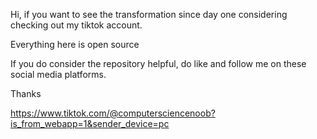 Hi, if you want to see the transformation since day one considering checking out my tiktok account.

Everything here is open source

If you do consider the repository helpful, do like and follow me on these social media platforms.

Thanks

https://www.tiktok.com/@computersciencenoob?is_from_webapp=1&sender_device=pc